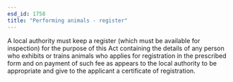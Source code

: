```yaml
---
esd_id: 1758
title: "Performing animals - register"
---
```


A local authority must keep a register (which must be available for inspection) for the purpose of this Act containing the details of any person who exhibits or trains animals who applies for registration in the prescribed form and on payment of such fee as appears to the local authority to be appropriate and give to the applicant a certificate of registration.

